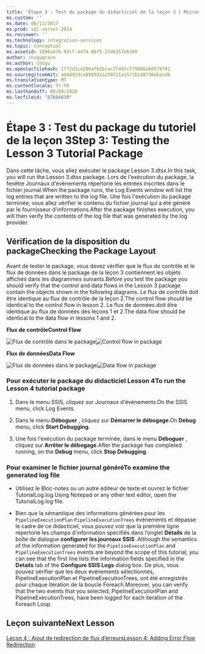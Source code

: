 ```yaml
---
title: 'Étape 3 : Test du package du didacticiel de la leçon 3 | Microsoft Docs'
ms.custom: ''
ms.date: 06/13/2017
ms.prod: sql-server-2014
ms.reviewer: ''
ms.technology: integration-services
ms.topic: conceptual
ms.assetid: 1096a476-93cf-4474-86f5-27d6357eb380
author: chugugrace
ms.author: chugu
ms.openlocfilehash: 1ff2d1c4290af61bcac7f407cf79006a60579791
ms.sourcegitcommit: ad4d92dce894592a259721a1571b1d8736abacdb
ms.translationtype: MT
ms.contentlocale: fr-FR
ms.lasthandoff: 08/04/2020
ms.locfileid: "87604630"
---
```

# <a name="step-3-testing-the-lesson-3-tutorial-package"></a><span data-ttu-id="5d8ef-102">Étape 3 : Test du package du tutoriel de la leçon 3</span><span class="sxs-lookup"><span data-stu-id="5d8ef-102">Step 3: Testing the Lesson 3 Tutorial Package</span></span>
  <span data-ttu-id="5d8ef-103">Dans cette tâche, vous allez exécuter le package Lesson 3.dtsx.</span><span class="sxs-lookup"><span data-stu-id="5d8ef-103">In this task, you will run the Lesson 3.dtsx package.</span></span> <span data-ttu-id="5d8ef-104">Lors de l'exécution du package, la fenêtre Journaux d'événements répertorie les entrées inscrites dans le fichier journal.</span><span class="sxs-lookup"><span data-stu-id="5d8ef-104">When the package runs, the Log Events window will list the log entries that are written to the log file.</span></span> <span data-ttu-id="5d8ef-105">Une fois l'exécution du package terminée, vous allez vérifier le contenu du fichier journal qui a été généré par le fournisseur d'informations.</span><span class="sxs-lookup"><span data-stu-id="5d8ef-105">After the package finishes execution, you will then verify the contents of the log file that was generated by the log provider.</span></span>  
  
## <a name="checking-the-package-layout"></a><span data-ttu-id="5d8ef-106">Vérification de la disposition du package</span><span class="sxs-lookup"><span data-stu-id="5d8ef-106">Checking the Package Layout</span></span>  
 <span data-ttu-id="5d8ef-107">Avant de tester le package, vous devez vérifier que le flux de contrôle et le flux de données dans le package de la leçon 3 contiennent les objets affichés dans les diagrammes suivants.</span><span class="sxs-lookup"><span data-stu-id="5d8ef-107">Before you test the package you should verify that the control and data flows in the Lesson 3 package contain the objects shown in the following diagrams.</span></span> <span data-ttu-id="5d8ef-108">Le flux de contrôle doit être identique au flux de contrôle de la leçon 2.</span><span class="sxs-lookup"><span data-stu-id="5d8ef-108">The control flow should be identical to the control flow in lesson 2.</span></span> <span data-ttu-id="5d8ef-109">Le flux de données doit être identique au flux de données des leçons 1 et 2.</span><span class="sxs-lookup"><span data-stu-id="5d8ef-109">The data flow should be identical to the data flow in lessons 1 and 2.</span></span>  
  
 <span data-ttu-id="5d8ef-110">**Flux de contrôle**</span><span class="sxs-lookup"><span data-stu-id="5d8ef-110">**Control Flow**</span></span>  
  
 <span data-ttu-id="5d8ef-111">![Flux de contrôle dans le package](../../2014/tutorials/media/task4lesson2control.gif "Flux de contrôle dans le package")</span><span class="sxs-lookup"><span data-stu-id="5d8ef-111">![Control flow in package](../../2014/tutorials/media/task4lesson2control.gif "Control flow in package")</span></span>  
  
 <span data-ttu-id="5d8ef-112">**Flux de données**</span><span class="sxs-lookup"><span data-stu-id="5d8ef-112">**Data Flow**</span></span>  
  
 <span data-ttu-id="5d8ef-113">![Flux de données dans le package](../../2014/tutorials/media/task9lesson1data.gif "Flux de données dans le package")</span><span class="sxs-lookup"><span data-stu-id="5d8ef-113">![Data flow in package](../../2014/tutorials/media/task9lesson1data.gif "Data flow in package")</span></span>  
  
### <a name="to-run-the-lesson-4-tutorial-package"></a><span data-ttu-id="5d8ef-114">Pour exécuter le package du didacticiel Lesson 4</span><span class="sxs-lookup"><span data-stu-id="5d8ef-114">To run the Lesson 4 tutorial package</span></span>  
  
1.  <span data-ttu-id="5d8ef-115">Dans le menu SSIS, cliquez sur Journaux d'événements.</span><span class="sxs-lookup"><span data-stu-id="5d8ef-115">On the SSIS menu, click Log Events.</span></span>  
  
2.  <span data-ttu-id="5d8ef-116">Dans le menu **Déboguer** , cliquez sur **Démarrer le débogage**.</span><span class="sxs-lookup"><span data-stu-id="5d8ef-116">On **Debug** menu, click **Start Debugging**.</span></span>  
  
3.  <span data-ttu-id="5d8ef-117">Une fois l'exécution du package terminée, dans le menu **Déboguer** , cliquez sur **Arrêter le débogage**.</span><span class="sxs-lookup"><span data-stu-id="5d8ef-117">After the package has completed running, on the **Debug** menu, click **Stop Debugging**.</span></span>  
  
### <a name="to-examine-the-generated-log-file"></a><span data-ttu-id="5d8ef-118">Pour examiner le fichier journal généré</span><span class="sxs-lookup"><span data-stu-id="5d8ef-118">To examine the generated log file</span></span>  
  
-   <span data-ttu-id="5d8ef-119">Utilisez le Bloc-notes ou un autre éditeur de texte et ouvrez le fichier TutorialLog.log.</span><span class="sxs-lookup"><span data-stu-id="5d8ef-119">Using Notepad or any other text editor, open the TutorialLog.log file.</span></span>  
  
-   <span data-ttu-id="5d8ef-120">Bien que la sémantique des informations générées pour les `PipelineExecutionPlan` `PipelineExecutionTrees` événements et dépasse le cadre de ce didacticiel, vous pouvez voir que la première ligne répertorie les champs d’information spécifiés dans l’onglet **Détails** de la boîte de dialogue **configurer les journaux SSIS** .</span><span class="sxs-lookup"><span data-stu-id="5d8ef-120">Although the semantics of the information generated for the `PipelineExecutionPlan` and `PipelineExecutionTrees` events are beyond the scope of this tutorial, you can see that the first line lists the information fields specified in the **Details** tab of the **Configure SSIS Logs** dialog box.</span></span> <span data-ttu-id="5d8ef-121">De plus, vous pouvez vérifier que les deux événements sélectionnés, PipelineExecutionPlan et PipelineExecutionTrees, ont été enregistrés pour chaque itération de la boucle Foreach.</span><span class="sxs-lookup"><span data-stu-id="5d8ef-121">Moreover, you can verify that the two events that you selected, PipelineExecutionPlan and PipelineExecutionTrees, have been logged for each iteration of the Foreach Loop.</span></span>  
  
## <a name="next-lesson"></a><span data-ttu-id="5d8ef-122">Leçon suivante</span><span class="sxs-lookup"><span data-stu-id="5d8ef-122">Next Lesson</span></span>  
 [<span data-ttu-id="5d8ef-123">Leçon 4 : Ajout de redirection de flux d’erreurs</span><span class="sxs-lookup"><span data-stu-id="5d8ef-123">Lesson 4: Adding Error Flow Redirection</span></span>](../integration-services/lesson-4-add-error-flow-redirection-with-ssis.md)  
  
  
